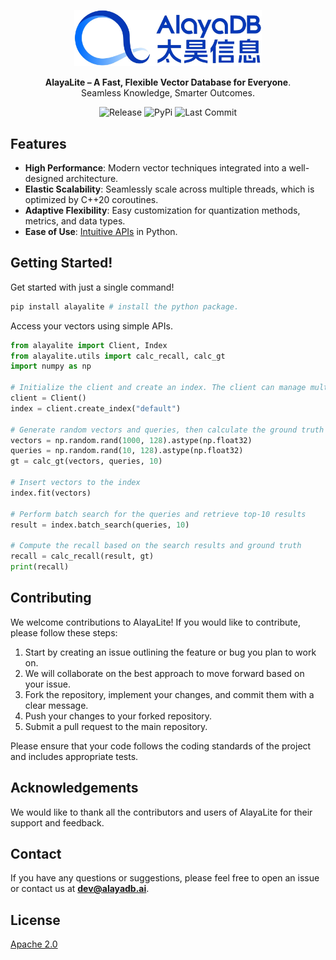 <p align="center">
  <a href="https://github.com/AlayaDB-AI"><img src="./docs/banner.jpg" width=300 alt="AlayaDB Log"></a>
</p>


<p align="center">
    <b>AlayaLite – A Fast, Flexible Vector Database for Everyone</b>. <br />
    Seamless Knowledge, Smarter Outcomes.
</p>


<p align="center">
<img src="https://img.shields.io/badge/Release-Ver0.1.0a1-blue.svg" alt="Release">
<img src="https://img.shields.io/pypi/v/alayalite" alt="PyPi">
<img src="https://img.shields.io/github/last-commit/AlayaDB-AI/AlayaLite" alt="Last Commit">
</p>

## Features

- **High Performance**: Modern vector techniques integrated into a well-designed architecture. 
- **Elastic Scalability**: Seamlessly scale across multiple threads, which is optimized by C++20 coroutines.
- **Adaptive Flexibility**: Easy customization for quantization methods, metrics, and data types.
- **Ease of Use**: [Intuitive APIs](./pyalaya/README.md) in Python.


## Getting Started!

Get started with just a single command!
```bash
pip install alayalite # install the python package.
```



Access your vectors using simple APIs.
```python
from alayalite import Client, Index
from alayalite.utils import calc_recall, calc_gt
import numpy as np

# Initialize the client and create an index. The client can manage multiple indices with distinct names.
client = Client() 
index = client.create_index("default")

# Generate random vectors and queries, then calculate the ground truth top-10 nearest neighbors for each query.
vectors = np.random.rand(1000, 128).astype(np.float32)
queries = np.random.rand(10, 128).astype(np.float32)
gt = calc_gt(vectors, queries, 10)

# Insert vectors to the index
index.fit(vectors)

# Perform batch search for the queries and retrieve top-10 results
result = index.batch_search(queries, 10)

# Compute the recall based on the search results and ground truth
recall = calc_recall(result, gt)
print(recall)
```



## Contributing

We welcome contributions to AlayaLite! If you would like to contribute, please follow these steps:

1. Start by creating an issue outlining the feature or bug you plan to work on.
2. We will collaborate on the best approach to move forward based on your issue.
3. Fork the repository, implement your changes, and commit them with a clear message.
4. Push your changes to your forked repository.
5. Submit a pull request to the main repository.

Please ensure that your code follows the coding standards of the project and includes appropriate tests.

## Acknowledgements

We would like to thank all the contributors and users of AlayaLite for their support and feedback.

## Contact

If you have any questions or suggestions, please feel free to open an issue or contact us at **dev@alayadb.ai**.


## License

[Apache 2.0](./LICENSE)
